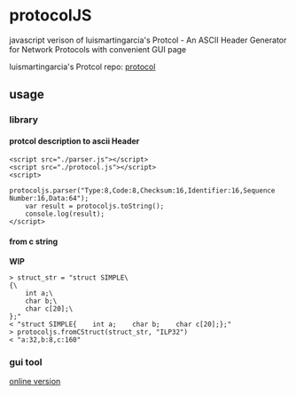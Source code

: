 # protocolJS

javascript verison of luismartingarcia's Protcol - An ASCII Header Generator for Network Protocols with convenient GUI page

luismartingarcia's Protcol repo: [protocol](https://github.com/luismartingarcia/protocol)

## usage

### library

#### protcol description to ascii Header

```
<script src="./parser.js"></script>
<script src="./protocol.js"></script>
<script>
	protocoljs.parser("Type:8,Code:8,Checksum:16,Identifier:16,Sequence Number:16,Data:64");
	var result = protocoljs.toString();
	console.log(result);
</script>
```

#### from c string 

**WIP** 

```
> struct_str = "struct SIMPLE\
{\
    int a;\
    char b;\
    char c[20];\
};"
< "struct SIMPLE{    int a;    char b;    char c[20];};"
> protocoljs.fromCStruct(struct_str, "ILP32")
< "a:32,b:8,c:160"
```


### gui tool
[online version](https://www.leommxj.com/protocoljs/)
